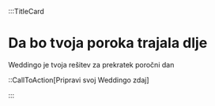 :::TitleCard

# Da bo tvoja poroka trajala dlje

Weddingo je tvoja rešitev za prekratek poročni dan

::CallToAction[Pripravi svoj Weddingo zdaj]

:::